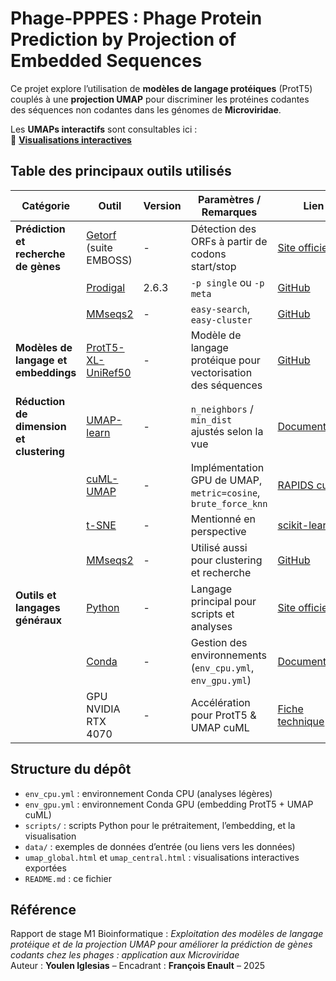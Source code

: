 # Phage-PPPES : Phage Protein Prediction by Projection of Embedded Sequences

Ce projet explore l’utilisation de **modèles de langage protéiques** (ProtT5) couplés à une **projection UMAP** pour discriminer les protéines codantes des séquences non codantes dans les génomes de **Microviridae**.

Les **UMAPs interactifs** sont consultables ici :  
🔗 **[Visualisations interactives](https://tulgar-bioinformatic.github.io/phage-pppes/)**

## Table des principaux outils utilisés

| Catégorie | Outil | Version | Paramètres / Remarques | Lien |
|-----------|-------|---------|------------------------|------|
| **Prédiction et recherche de gènes** | [Getorf](http://emboss.sourceforge.net/apps/release/6.6/emboss/apps/getorf.html) (suite EMBOSS) | - | Détection des ORFs à partir de codons start/stop | [Site officiel](http://emboss.sourceforge.net/) |
| | [Prodigal](https://github.com/hyattpd/Prodigal) | 2.6.3 | `-p single` ou `-p meta` | [GitHub](https://github.com/hyattpd/Prodigal) |
| | [MMseqs2](https://github.com/soedinglab/MMseqs2) | - | `easy-search`, `easy-cluster` | [GitHub](https://github.com/soedinglab/MMseqs2) |
| **Modèles de langage et embeddings** | [ProtT5-XL-UniRef50](https://github.com/agemagician/ProtTrans) | - | Modèle de langage protéique pour vectorisation des séquences | [GitHub](https://github.com/agemagician/ProtTrans) |
| **Réduction de dimension et clustering** | [UMAP-learn](https://umap-learn.readthedocs.io/) | - | `n_neighbors` / `min_dist` ajustés selon la vue | [Documentation](https://umap-learn.readthedocs.io/) |
| | [cuML-UMAP](https://docs.rapids.ai/api/cuml/stable/) | - | Implémentation GPU de UMAP, `metric=cosine`, `brute_force_knn` | [RAPIDS cuML](https://docs.rapids.ai/api/cuml/stable/) |
| | [t-SNE](https://scikit-learn.org/stable/modules/generated/sklearn.manifold.TSNE.html) | - | Mentionné en perspective | [scikit-learn](https://scikit-learn.org/stable/) |
| | [MMseqs2](https://github.com/soedinglab/MMseqs2) | - | Utilisé aussi pour clustering et recherche | [GitHub](https://github.com/soedinglab/MMseqs2) |
| **Outils et langages généraux** | [Python](https://www.python.org/) | - | Langage principal pour scripts et analyses | [Site officiel](https://www.python.org/) |
| | [Conda](https://docs.conda.io/) | - | Gestion des environnements (`env_cpu.yml`, `env_gpu.yml`) | [Documentation](https://docs.conda.io/) |
| | GPU NVIDIA RTX 4070 | - | Accélération pour ProtT5 & UMAP cuML | [Fiche technique](https://www.nvidia.com/) |

## Structure du dépôt

- `env_cpu.yml` : environnement Conda CPU (analyses légères)
- `env_gpu.yml` : environnement Conda GPU (embedding ProtT5 + UMAP cuML)
- `scripts/` : scripts Python pour le prétraitement, l’embedding, et la visualisation
- `data/` : exemples de données d’entrée (ou liens vers les données)
- `umap_global.html` et `umap_central.html` : visualisations interactives exportées
- `README.md` : ce fichier

## Référence

Rapport de stage M1 Bioinformatique : *Exploitation des modèles de langage protéique et de la projection UMAP pour améliorer la prédiction de gènes codants chez les phages : application aux Microviridae*  
Auteur : **Youlen Iglesias** – Encadrant : **François Enault** – 2025
